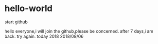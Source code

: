 # hello-world
start github

hello everyone,i will join the github,please be concerned.
after 7 days,i am back.
try again.
today 2018
2018/08/06
